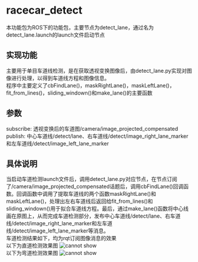 # racecar_detect
本功能包为ROS下的功能包，主要节点为detect_lane，通过名为detect_lane.launch的launch文件启动节点
## 实现功能
主要用于单目车道线检测，是在获取透视变换图像后，由detect_lane.py实现对图像进行处理，以得到车道线方程和图像信息。
<br>程序中主要定义了cbFindLane()，maskRightLane()，maskLeftLane()，fit_from_lines()，sliding_windown()和make_lane()的主要函数
## 参数
subscribe:  透视变换后的车道图/camera/image_projected_compensated<br>
publish:  中心车道线/detect/lane、右车道线/detect/image_right_lane_marker和左车道线/detect/image_left_lane_marker
## 具体说明
当启动车道检测launch文件后，调用detect_lane.py对应节点，在节点订阅了/camera/image_projected_compensated话题后，调用cbFindLane()回调函数。回调函数中调用了提取车道线的两个函数maskRightLane()和maskLeftLane()，处理出左右车道线后返回给fit_from_lines()和sliding_windown()用于拟合车道线方程。最后，通过make_lane()函数将中心线画在原图上，从而完成车道检测部分，发布中心车道线/detect/lane、右车道线/detect/image_right_lane_marker和左车道线/detect/image_left_lane_marker等消息。
<br>车道检测结果如下，均为rqt订阅图像消息的效果
<br>以下为直道检测效果图
![cannot show](https://github.com/xqy0211/racecar_detect/blob/master/%E8%BD%A6%E9%81%93%E7%BA%BF%E6%A3%80%E6%B5%8B%E7%9B%B4%E9%81%93.png)
<br>以下为弯道检测效果图
![cannot show](https://github.com/xqy0211/racecar_detect/blob/master/%E8%BD%A6%E9%81%93%E7%BA%BF%E6%A3%80%E6%B5%8B%E5%BC%AF%E9%81%93.jpg)
